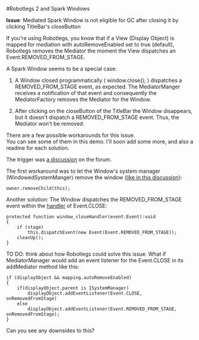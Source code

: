 
#Robotlegs 2 and Spark Windows

**Issue**: Mediated Spark Window is not eligible for GC after closing it by clicking TitleBar's closeButton

If you're using Robotlegs, you know that if a View (Display Object) is mapped for mediation with autoRemoveEnabled set to true (default), Robotlegs removes the Mediator the moment the View dispatches an Event.REMOVED_FROM_STAGE. 

A Spark Window seems to be a special case:

1. A Window closed programmatically ( window.close(); ) dispatches a REMOVED_FROM_STAGE event, as expected. The MediatorManger receives a notification of that event and consequently the MediatorFactory removes the Mediator for the Window. 

2. After clicking on the closeButton of the TitleBar the Window disappears, but it doesn't dispatch a REMOVED_FROM_STAGE event. 
Thus, the Mediator won't be removed. 

There are a few possible workarounds for this issue.  
You can see some of them in this demo. I'll soon add some more, and also a readme for each solution.

The trigger was [a discussion](http://knowledge.robotlegs.org/discussions/robotlegs-2/12956-spark-window-opening-and-closing) on the forum.

The first workaround was to let the Window's system manager (WindowedSystemManger) remove the window ([like in this discussion](http://knowledge.robotlegs.org/discussions/robotlegs-2/3073-multiple-windows#comment_27350682)):

    owner.removeChild(this);

Another solution: The Window dispatches the   REMOVED_FROM_STAGE event within the [handler](https://github.com/Ondina/robotlegs-bender-open-close-window/blob/master/src/yourdomain/modules/sameContextWindow/views/components/SameContextWindow.mxml#L30) of Event.CLOSE:

	protected function window_closeHandler(event:Event):void
	{
		if (stage)
			this.dispatchEvent(new Event(Event.REMOVED_FROM_STAGE));
		cleanUp();
	}

TO DO: think about how Robotlegs could solve this issue.
What if MediatorManager would add an event listener for the Event.CLOSE in its addMediator method like this:

    if (displayObject && mapping.autoRemoveEnabled)
    {
    	if(displayObject.parent is ISystemManager)
    		displayObject.addEventListener(Event.CLOSE, onRemovedFromStage)
    	else
    		displayObject.addEventListener(Event.REMOVED_FROM_STAGE, onRemovedFromStage);
    }	

Can you see any downsides to this?

